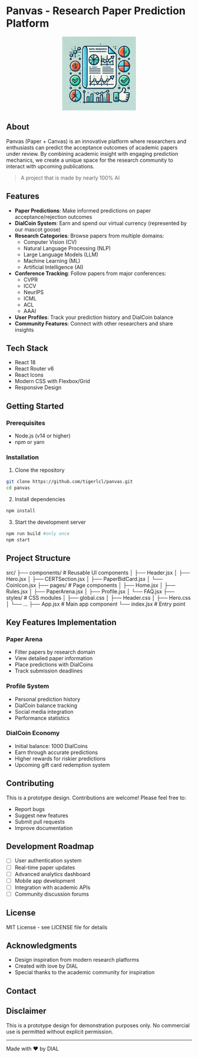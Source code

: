 # Panvas - Research Paper Prediction Platform


<p align="center">
  <img src="public/web_icon.png" alt="Panvas Logo" width="200"/>
</p>

## About
Panvas (Paper + Canvas) is an innovative platform where researchers and enthusiasts can predict the acceptance outcomes of academic papers under review. By combining academic insight with engaging prediction mechanics, we create a unique space for the research community to interact with upcoming publications.

> A project that is made by nearly 100% AI

## Features
- **Paper Predictions**: Make informed predictions on paper acceptance/rejection outcomes
- **DialCoin System**: Earn and spend our virtual currency (represented by our mascot goose)
- **Research Categories**: Browse papers from multiple domains:
  - Computer Vision (CV)
  - Natural Language Processing (NLP)
  - Large Language Models (LLM)
  - Machine Learning (ML)
  - Artificial Intelligence (AI)
- **Conference Tracking**: Follow papers from major conferences:
  - CVPR
  - ICCV
  - NeurIPS
  - ICML
  - ACL
  - AAAI
- **User Profiles**: Track your prediction history and DialCoin balance
- **Community Features**: Connect with other researchers and share insights

## Tech Stack
- React 18
- React Router v6
- React Icons
- Modern CSS with Flexbox/Grid
- Responsive Design

## Getting Started

### Prerequisites
- Node.js (v14 or higher)
- npm or yarn

### Installation
1. Clone the repository
```bash
git clone https://github.com/tigerlcl/panvas.git
cd panvas
```


2. Install dependencies
```bash
npm install
```

3. Start the development server
```bash
npm run build #only once
npm start
```

## Project Structure
src/
├── components/ # Reusable UI components
│ ├── Header.jsx
│ ├── Hero.jsx
│ ├── CERTSection.jsx
│ ├── PaperBidCard.jsx
│ └── CoinIcon.jsx
├── pages/ # Page components
│ ├── Home.jsx
│ ├── Rules.jsx
│ ├── PaperArena.jsx
│ ├── Profile.jsx
│ └── FAQ.jsx
├── styles/ # CSS modules
│ ├── global.css
│ ├── Header.css
│ ├── Hero.css
│ └── ...
├── App.jsx # Main app component
└── index.jsx # Entry point

## Key Features Implementation

### Paper Arena
- Filter papers by research domain
- View detailed paper information
- Place predictions with DialCoins
- Track submission deadlines

### Profile System
- Personal prediction history
- DialCoin balance tracking
- Social media integration
- Performance statistics

### DialCoin Economy
- Initial balance: 1000 DialCoins
- Earn through accurate predictions
- Higher rewards for riskier predictions
- Upcoming gift card redemption system

## Contributing
This is a prototype design. Contributions are welcome! Please feel free to:
- Report bugs
- Suggest new features
- Submit pull requests
- Improve documentation

## Development Roadmap
- [ ] User authentication system
- [ ] Real-time paper updates
- [ ] Advanced analytics dashboard
- [ ] Mobile app development
- [ ] Integration with academic APIs
- [ ] Community discussion forums

## License
MIT License - see LICENSE file for details

## Acknowledgments
- Design inspiration from modern research platforms
- Created with love by DIAL
- Special thanks to the academic community for inspiration

## Contact
<!-- For any inquiries, please reach out to:
- Email: your.email@example.com
- Twitter: @YourTwitterHandle
- GitHub: @YourGitHubHandle -->

## Disclaimer
This is a prototype design for demonstration purposes only. No commercial use is permitted without explicit permission.

---
Made with ❤️ by DIAL